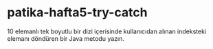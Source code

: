 # patika-hafta5-try-catch
10 elemanlı tek boyutlu bir dizi içerisinde kullanıcıdan alınan indeksteki elemanı döndüren bir Java metodu yazın.
